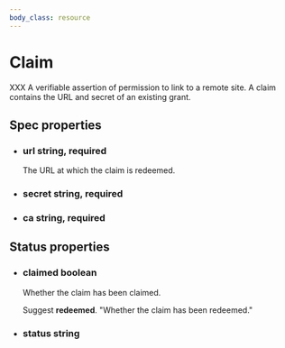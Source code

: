 ```yaml
---
body_class: resource
---
```


# Claim

<section>

XXX A verifiable assertion of permission to link to a remote
site.  A claim contains the URL and secret of an existing
grant.

</section>

<section>

## Spec properties

- <h3 id="url">url <span class="property-info">string, required</span></h3>

  The URL at which the claim is redeemed.

- <h3 id="secret">secret <span class="property-info">string, required</span></h3>

- <h3 id="ca">ca <span class="property-info">string, required</span></h3>

</section>

<section>

## Status properties

- <h3 id="claimed">claimed <span class="property-info">boolean</span></h3>

  Whether the claim has been claimed.

  Suggest **redeemed**.  "Whether the claim has been redeemed."

- <h3 id="status">status <span class="property-info">string</span></h3>

</section>
